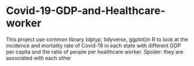 # Covid-19-GDP-and-Healthcare-worker
This project use common library (dplyp, tidyverse, ggplot)in R  to look at the incidence and mortality rate of Covid-19 in each state with different GDP per capita and the ratio of people per healthcare worker. Spoiler: they are associated with each other
